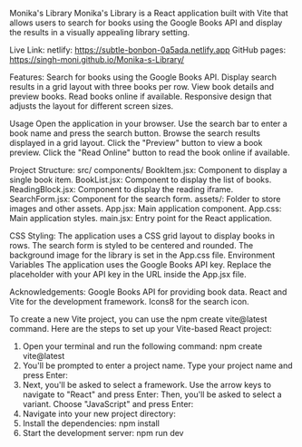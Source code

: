 Monika's Library
Monika's Library is a React application built with Vite that allows users to search for books using the Google Books API and display the results in a visually appealing library setting.

Live Link:
netlify: https://subtle-bonbon-0a5ada.netlify.app
GitHub pages: https://singh-moni.github.io/Monika-s-Library/

Features:
Search for books using the Google Books API.
Display search results in a grid layout with three books per row.
View book details and preview books.
Read books online if available.
Responsive design that adjusts the layout for different screen sizes.

Usage
Open the application in your browser.
Use the search bar to enter a book name and press the search button.
Browse the search results displayed in a grid layout.
Click the "Preview" button to view a book preview.
Click the "Read Online" button to read the book online if available.

Project Structure:
src/
components/
BookItem.jsx: Component to display a single book item.
BookList.jsx: Component to display the list of books.
ReadingBlock.jsx: Component to display the reading iframe.
SearchForm.jsx: Component for the search form.
assets/: Folder to store images and other assets.
App.jsx: Main application component.
App.css: Main application styles.
main.jsx: Entry point for the React application.

CSS Styling:
The application uses a CSS grid layout to display books in rows.
The search form is styled to be centered and rounded.
The background image for the library is set in the App.css file.
Environment Variables
The application uses the Google Books API key. Replace the placeholder with your API key in the URL inside the App.jsx file.


Acknowledgements:
Google Books API for providing book data.
React and Vite for the development framework.
Icons8 for the search icon.


To create a new Vite project, you can use the npm create vite@latest command. Here are the steps to set up your Vite-based React project:

1. Open your terminal and run the following command:
npm create vite@latest
2. You'll be prompted to enter a project name. Type your project name and press Enter:
3. Next, you'll be asked to select a framework. Use the arrow keys to navigate to "React" and press Enter:
Then, you'll be asked to select a variant. Choose "JavaScript" and press Enter:
4. Navigate into your new project directory:
5. Install the dependencies:
npm install
6. Start the development server:
npm run dev
